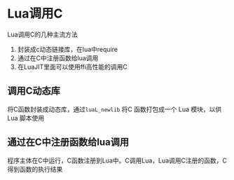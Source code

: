 # Lua调用C

Lua调用C的几种主流方法

1. 封装成c动态链接库，在lua中require
2. 通过在C中注册函数给lua调用
3. 在LuaJIT里面可以使用ffi高性能的调用C

## 调用C动态库

将C函数封装成动态库，通过`luaL_newlib` 将C 函数打包成一个 Lua 模块，以供 Lua 脚本使用

## 通过在C中注册函数给lua调用

程序主体在C中运行，C函数注册到Lua中。C调用Lua，Lua调用C注册的函数，C得到函数的执行结果
